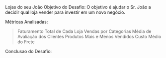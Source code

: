 Lojas do seu João
Objetivo do Desafio: O objetivo é ajudar o Sr. João a decidir qual loja vender para investir em um novo negócio.

Métricas Analisadas:
> Faturamento Total de Cada Loja
> Vendas por Categorias 
> Média de Avaliação dos Clientes
> Produtos Mais e Menos Vendidos
> Custo Médio do Frete

Conclusao do Desafio:
